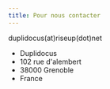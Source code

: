 ```yaml
---
title: Pour nous contacter
---
```


duplidocus(at)riseup(dot)net



- Duplidocus
- 102 rue d'alembert
- 38000 Grenoble
- France
